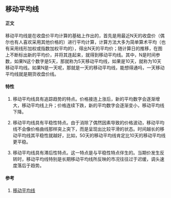 ## 移动平均线

#### 正文
移动平均线是在收盘价平均计算的基础上作出的，首先是用最近N天的收盘价（偶尔也有人喜欢采用其他价格的）进行平均计算，计算方法大多为简单算术平均（也有采用线形加权或指数加权平均的），得出N天的平均价；随计算日的推移，在图上不断标出新的平均价，并将其连起来，就得到移动平均线。其中，N是时间参数，如果N这个数字是5天，那就称为5天移动平均线，如果是10天，就称为10天移动平均线。如果N是一天呢，那就是一天的移动平均线，能想得通吗，一天移动平均线就是期货收盘价线。

#### 特性
1. 移动平均线具有追踪趋势的特点。价格接连上涨后，新的平均数字会逐渐增大，移动平均线上升；价格连续下跌，新的平均数字会逐渐变小，移动平均线下降。

1. 移动平均线具有平稳性特点。由于消除了偶然因素导致的价格波动，移动平均线不会像价格曲线那样突上突下，而是呈现出比较平滑的状态。时间越长的移动平均线其平稳性就越好，比如，50天的移动平均线肯定比10天的移动平均线更平稳。

1. 移动平均线具有滞后性特点。这一特点是与平稳性特点伴生的。当期价发生反转时，移动平均线特别是长期移动平均线所反映的市况往往过于迟缓，调头速度落后于趋势。

#### 参考
1. [移动平均线](http://edu.cfachina.org/qhxy/QHABC/jsmfx/201510/t20151023_1878322.html '移动平均线')